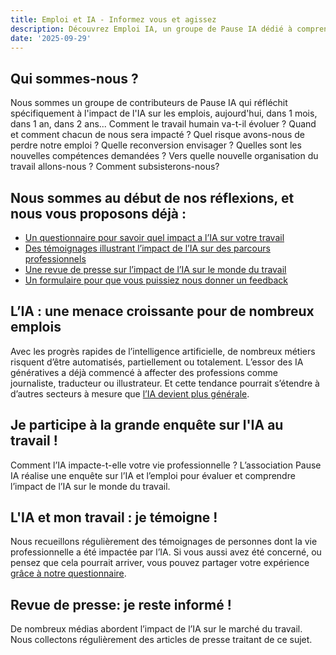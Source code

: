 ```yaml
---
title: Emploi et IA - Informez vous et agissez
description: Découvrez Emploi IA, un groupe de Pause IA dédié à comprendre l’impact de l’intelligence artificielle sur le travail et à préparer l’avenir.
date: '2025-09-29'
---
```


<script>
    import EmploiForm from '$components/EmploiForm.svelte'
    import TestimonialCarousel from '$components/TestimonialCarousel.svelte'
    import ArticleShowcase from '$components/ArticleShowcase.svelte'
    import EmploiAvisForm from '$components/EmploiAvisForm.svelte'

    
        let testimonials = [
    {
     //   name: 'Pascaline',
     //   age: 35, // 30-39 ans
        job: 'graphiste freelance',
        date: '2025-06-26',
        testimony:
            "Graphiste freelance, j'ai moins de clients depuis quelques mois. Certains projets sont annulés ou reportés. Mes compétences purement techniques (graphisme d'exécution) sont moins sollicitées et c'est davantage un travail de direction artistique et de réflexion holistique en UI/UX, du print au web qui est demandé par mes clients. La dimension globale, l'analyse des enjeux et des besoins de mes clients pour réaliser ou décliner une identité visuelle n'est pas encore maîtrisée par l'IA."
    },
    {
      //  name: 'Fanny',
      //  age: 35, // 30-39 ans
        job: 'ingénieure pédagogique multimédia',
        date: '2025-07-10',
        testimony:
            "Je scénarise et réalise des formations en ligne (elearning, serious games etc.). Aujourd'hui l'IA prend une grosse place dans le travail de rédaction, même si elle ne fait QUE me faire gagner du temps. Pour l'instant, personne ne semble vouloir déléguer cette tâche entièrement à l'IA, mais dès qu'elle sera plus performante, je crains que les entreprises construisent des formations automatiquement, sans intervention de pédagogues. Le résultat est assez terrible et pauvre en termes de contenus, de pédagogie et d'intérêt. Je crains pour l'avenir de la formation."
    },
    {
      //  name: 'Maïread',
      //  age: 55, // 50-59 ans
        job: 'traductrice indépendante',
        date: '2025-07-16',
        testimony:
            "Traductrice depuis 2017, mon CA a baissé depuis l'arrivée de ChatGPT, d'abord modérément pendant plus d'une année, mais depuis mi-2024, la situation n'est plus tenable, au point que je me suis décidée à rechercher du travail et à revenir à mon ancien métier. Entre les agences qui tirent les tarifs vers le bas et recourent majoritairement à la post-édition (activité peu lucrative et similaire au travail à la chaîne) et les clients directs qui pensent que l'IA est capable de faire aussi bien que les traducteurs pros, le métier a perdu tout son intérêt."
    },
    {
     //   name: 'Mandelle',
     //   age: 45, // 40-49 ans
        job: 'enseignante',
        date: '2025-07-17',
        testimony:
            "Je suis l'IA de façon plus serrée avec les élèves depuis 2022. L'impact sur les étudiants est que leur recherche n'est plus/moins personnelle et qu'ils font moins d'efforts. La formation que je dispense prépare à des métiers dont la plupart n'existeront plus dans 6 mois, 1 an et je m'interroge sur ce à quoi il faut former les jeunes aujourd'hui. On nous exhorte à utiliser l'IA afin de personnaliser notre enseignement pour suivre toujours plus d'élèves. Mais je n'ai pas envie de déléguer cela à une IA, c'est ce qui me plaît dans mon métier le rapport serré aux élèves. Je me sentirai dépossédée de mon travail et vivrai une perte de sens."
    },
    {
     //   name: 'Emmanuelle',
     //   age: 35, // 30-39 ans
        job: 'conceptrice-rédactrice',
        date: '2025-07-18',
        testimony:
            "Lors de la sortie de ChatGPT à large échelle en France, courant 2023, j'ai perdu mon job de conceptrice-rédactrice (plus aucun client direct ni agence de com' n'a fait appel à mes services, alors que j'étais relativement connue avec des clients fidèles dans mon périmètre d'action). Comme j'avais déjà une activité liée à la formation de formateurs, j'ai pu tuiler. Je trouve ces outils peut-être efficaces mais ça me laisse perplexe par rapport aux nombreux enjeux (cognitifs, environnementaux, sociaux, de data / cybersécurité, dépendance aux nouvelles techno) et j'avoue avoir peur de devenir les poulets de batterie."
    },
    {
     //   name: 'Adeline',
      //  age: 35, // 30-39 ans
        job: 'artisan couture et assistante de bureau',
        date: '2025-09-18',
        testimony:
            "Je travaille à la fois dans l'artisanat (couture) et à la fois avec des outils informatiques (assistanat de bureau). Jusqu'à présent je n'utilise pas ChatGPT car l'outil ne m'inspire pas confiance en termes de sécurité de l'humain et de son éco-système personnel. L'IA fait de grandes promesses d'un côté (innovation, gagner du temps) mais menace d'un autre (perte d'emplois, humains qui perdent leur savoir-faire). Comment trouver cet équilibre qui prend en compte tous les éco-systèmes et non pas uniquement ceux qui vont vite ?"
    }
];

    let articleShowcaseItems = [
        {
            category: 'Jeune',
            image: 'https://img.lemde.fr/2025/05/06/0/0/6000/4000/960/0/75/0/9858359_sirius-fs-upload-1-kwwx9kapl26a-1746525011926-000-33wp2uw.jpg',
            date: '2025-05-07',
            title: "Les premiers pas en entreprise entravés par l'IA",
            summary: "Il devient plus difficile d'entrer sur le marché du travail car les tâches d'habitude confiées aux débutants sont plus facilement confiées aux IA.",
            url: 'https://www.lemonde.fr/emploi/article/2025/05/07/les-premiers-pas-en-entreprise-entraves-par-l-ia_6603738_1698637.html'
        },
        {
            category: 'Jeune',
            image: 'https://www.developpez.net/forums/attachments/p666742d1/a/a/a',
            date: '2025-04-23',
            title: "Diplômés et désabusés à l'ère de l'IA",
            summary: "La génération Z estime que les diplômes universitaires ont été une perte de temps et d'argent tandis que l'IA s'infiltre de plus en plus en entreprise.",
            url: 'https://intelligence-artificielle.developpez.com/actu/371285/Diplomes-et-desabuses-a-l-ere-de-l-IA-la-generation-Z-estime-que-les-diplomes-universitaires-ont-ete-une-perte-de-temps-et-d-argent-tandis-que-l-IA-s-infiltre-de-plus-en-plus-en-entreprise/'
        },
        {
            category: 'Impact',
            image: 'https://www.viceversamag.com/wp-content/uploads/2024/07/Temoignage-Une-traductrice-freelance-perd-60-de-son-chiffre.jpg',
            date: '2024-07-20',
            title: "Une traductrice freelance perd 60% de son chiffre d'affaires",
            summary: "Virginie Maisonobe, traductrice indépendante, voit ses revenus chuter drastiquement alors que ses clients automatisent la traduction via l'IA.",
            url: 'https://www.viceversamag.com/temoignage-une-traductrice-freelance-perd-60-de-son-chiffre-daffaires-a-cause-de-lintelligence-artificielle/'
        },
        {
            category: 'Licenciement',
            image: 'https://www.lebigdata.fr/wp-content/uploads/2023/07/Emily-Hanley-1050x525.jpg.webp',
            date: '2023-07-21',
            title: "Une rédactrice publicitaire remplacée par ChatGPT",
            summary: "Emily Hanley, copywriter, raconte comment ses clients l'ont remplacée par ChatGPT et comment elle a dû se réorienter.",
            url: 'https://www.lebigdata.fr/emily-a-perdu-travail-a-cause-chatgpt'
        },
        {
            category: 'Licenciement',
            image: 'https://img.20mn.fr/Tm4fb8R2Sqejl4HFIlVpbyk/1444x920_cyberattaque-cybercriminalite-ordinateur-pirate-hacker',
            date: '2023-07-17',
            title: "Un patron licencie 90% de ses équipes pour une IA",
            summary: "Suumit Shah, dirigeant d'une entreprise tech en Inde, a licencié 90% de ses équipes pour un chatbot, créant la polémique.",
            url: 'https://www.20minutes.fr/economie/emploi/4045848-20230717-intelligence-artificielle-patron-licencie-presque-tous-salaries-remplacer-chatbot'
        },
        {
            category: 'Licenciement',
            image: 'https://image.jeuxvideo.com/medias/170185/1701854628-1392-photo-intelligence-artificielle-et-robot.jpg',
            date: '2023-12-07',
            title: "Des rédacteurs remplacés par ChatGPT témoignent",
            summary: "Plusieurs rédacteurs témoignent de leur remplacement par ChatGPT et de leur reconversion forcée.",
            url: 'https://www.jeuxvideo.com/news/1829824/j-ai-perdu-mon-emploi-a-cause-de-l-ia-ca-a-deja-commence-l-homme-commence-deja-a-etre-remplace-par-l-intelligence-artificielle-et-ces-licenciements-en-sont-la-preuve.htm'
        },
        {
            category: 'Impact',
            image: '/emploi-ia/article-placeholder.svg',
            date: '2024-06-12',
            title: "L'IA générative s'attaque aux métiers des cols blancs",
            summary: "Analyse des secteurs menacés comme le juridique, la communication, ou la relation client, avec des exemples concrets.",
            url: 'https://www.lemonde.fr/emploi/article/2024/06/12/l-ia-generative-s-attaque-aux-metiers-des-cols-blancs_6239046_1698637.html'
        },
        {
            category: 'Impact',
            image: '/emploi-ia/article-placeholder.svg',
            date: '2024-06-18',
            title: "Le FMI met en garde contre les effets de l'IA sur l'emploi",
            summary: "Le FMI estime que 60% des emplois dans les pays développés pourraient être impactés par l'IA, menaçant les classes moyennes.",
            url: 'https://www.lemonde.fr/economie/article/2024/06/18/intelligence-artificielle-des-chercheurs-du-fmi-mettent-en-garde-contre-les-effets-secondaires-de-l-innovation-popularisee-par-chatgpt-sur-l-emploi_6241051_3234.html'
        },
        {
            category: 'Impact',
            image: '/emploi-ia/article-placeholder.svg',
            date: '2023-11-08',
            title: "Une graphiste se sent dépossédée par l'IA",
            summary: "Catherine, graphiste freelance, partage sa crainte de voir son expertise remplacée par des IA génératives visuelles.",
            url: 'https://www.lemonde.fr/emploi/article/2023/11/08/l-intelligence-artificielle-cet-ogre-numerique-qui-angoisse-les-travailleurs_6198924_1698637.html'
        },
        {
            category: 'Impact',
            image: '/emploi-ia/article-placeholder.svg',
            date: '2024-08-28',
            title: "L'IA entraîne une perte d'autonomie chez les salariés",
            summary: "Témoignages de salariés qui décrivent une perte de sens, d'autonomie et de contrôle sur leur métier avec l'arrivée de l'IA.",
            url: 'https://www.lemonde.fr/emploi/article/2024/08/28/intelligence-artificielle-la-perte-d-autonomie-des-salaries-en-question_6297347_1698637.html'
        },
        {
            category: 'Licenciement',
            image: 'https://www.lejdd.fr/lmnr/f/webp/rcrop/1440,960,FFFFFF,forcey,center-middle/img/var/jdd/public/styles/paysage/public/media/image/2023/05/13/18/2023-05-02t204117z_1759658100_rc2y40akk5tj_rtrmadp_3_usa-artifical-intelligence-biden.jpg?VersionId=mnSJIPBqi05W3GWV8i.QDxT5dzH8eevi',
            date: '2023-05-15',
            title: "Un salarié sur deux redoute de perdre son emploi",
            summary: "Une étude révèle que près de 50% des actifs craignent un remplacement par l'intelligence artificielle.",
            url: 'https://www.lejdd.fr/economie/un-salarie-sur-deux-redoute-de-perdre-son-emploi-cause-de-lintelligence-artificielle-135738'
        },
        {
            category: 'Impact',
            image: 'https://assets-decodeurs.lemonde.fr/redacweb/INFOGRAPHIE_1324_ECO_CENTRES_APPEL/teleperformance@3x.png',
            date: '2024-03-29',
            title: "Teleperformance face au vertige de l'IA",
            summary: "Le leader mondial des centres d'appel perd 2/3 de sa valeur en Bourse et se réorganise face à la menace de l'IA.",
            url: 'https://www.lemonde.fr/economie/article/2024/03/29/teleperformance-geant-des-centres-d-appels-face-au-vertige-de-l-intelligence-artificielle_6224792_3234.html'
        },
        {
            category: 'Abus',
            image: 'https://danslesalgorithmes.net/wp-content/uploads/2024/12/Amelia-Wattenberger-6.png',
            date: '2024-12-10',
            title: "L'IA générative, nouvelle couche d'exploitation du travail",
            summary: "Sous prétexte de réduction des coûts et des délais, l'IA générative impacte l'organisation du travail, renforçant l'exploitation des travailleurs.",
            url: 'https://danslesalgorithmes.net/2024/12/10/lia-generative-nouvelle-couche-dexploitation-du-travail/'
        },
        {
            category: 'Abus',
            image: 'https://www.franceinfo.fr/pictures/3YpBpc7AwuVkerXrN7ttgLVUkYA/0x0:2656x1494/2656x1494/filters:format(avif):quality(50)/2024/04/08/ia-workers-light-66142553cd2f3768039156.jpg',
            date: '2024-04-09',
            title: "Le travail caché des petites mains de l'IA",
            summary: "Le travail des petites mains dans les pays pauvres alimente les quantités colossales de données nécessaires à l'intelligence artificielle.",
            url: 'https://www.franceinfo.fr/internet/intelligence-artificielle/ils-profitent-de-notre-pauvrete-derriere-le-boom-des-intelligences-artificielles-generatives-le-travail-cache-des-petites-mains-de-l-ia_6466742.html'
        },
        {
            category: 'Licenciement',
            image: '/emploi-ia/article-placeholder.svg',
            date: '2024-05-02',
            title: "La crise de l'emploi liée à l'IA est là, maintenant",
            summary: "Cette crise se manifeste par une érosion progressive des emplois créatifs et des services publics, orchestrée par des dirigeants qui utilisent le discours de l'efficacité.",
            url: 'https://www.bloodinthemachine.com/p/the-ai-jobs-crisis-is-here-now'
        },
        {
            category: 'Jeune',
            image: 'https://cdn.theatlantic.com/thumbor/cZs_VrZBf7AovnyKZe7mo2zQlow=/0x0:2160x2700/960x1200/media/img/2025/04/29/25_4_28_thompson_young_grads_final_vertical/original.jpg',
            date: '2025-04-15',
            title: "L'IA en compétition contre les jeunes diplômés",
            summary: "Quelque chose d'alarmant est en train de se produire sur le marché du travail : l'IA entre en compétition directe avec les nouveaux arrivants.",
            url: 'https://www.theatlantic.com/economy/archive/2025/04/job-market-youth/682641/'
        },
        {
            category: 'Évolution',
            image: '/emploi-ia/article-placeholder.svg',
            date: '2024-10-01',
            title: "Adaptation sociétale à l'automatisation par l'IA",
            summary: "Un cadre académique pour analyser les stratégies d'adaptation face à l'automatisation massive du travail par l'IA.",
            url: 'https://drive.google.com/file/d/1uDd5NlrSHTIrxlkq0VeIXmVGMOlPfrK3/view?usp=sharing'
        },
        {
            category: 'Licenciement',
            image: 'https://qz.com/cdn-cgi/image/width=1920,quality=85,format=auto/https://assets.qz.com/media/837322b9991c5dfedcadaec14b14d5ab.jpg',
            date: '2025-05-27',
            title: "L'ère des licenciements liés à l'IA a commencé",
            summary: "L'automatisation affecte de plus en plus d'emplois : SecOps, développeurs, rédacteurs, communicants, webdesigners. Des personnes touchées témoignent.",
            url: 'https://qz.com/ai-layoffs-jobs-microsoft-walmart-tech-workers-1851782194'
        },
        {
            category: 'Licenciement',
            image: 'https://letemps-17455.kxcdn.com/photos/3bd2ad24-daee-4b1c-a4a7-26b5eab38644/small',
            date: '2025-06-01',
            title: "L'IA va-t-elle massacrer nos emplois par millions ?",
            summary: "Une analyse approfondie des prévisions sur l'impact de l'intelligence artificielle sur le marché du travail mondial.",
            url: 'https://www.letemps.ch/opinions/chroniques/l-intelligence-artificielle-va-t-elle-massacrer-nos-emplois-par-millions'
        },
        {
            category: 'Licenciement',
            image: 'https://images.radio-canada.ca/q_auto,w_1200/v1/ici-info/16x9/bureau-fonctionnaire-federal-generique-2.jpg',
            date: '2025-03-20',
            title: "Plus de 300 postes abolis au Bureau de la traduction",
            summary: "Le Bureau de la traduction du Canada supprime plus de 300 postes dans un contexte d'automatisation croissante.",
            url: 'https://ici.radio-canada.ca/nouvelle/2149145/suppression-emplois-bureau-traduction-canada'
        },
        {
            category: 'Licenciement',
            image: 'https://images.axios.com/lLWkC4EQA_CSL3FKHRyQXqEyE74=/0x0:1920x1080/1920x1080/2025/05/27/1748366430737.jpg?w=1920',
            date: '2025-05-28',
            title: "Derrière le rideau : un bain de sang en col blanc",
            summary: "Une enquête révèle l'ampleur des suppressions d'emplois qualifiés liées à l'adoption de l'IA dans les entreprises.",
            url: 'https://www.axios.com/2025/05/28/ai-jobs-white-collar-unemployment-anthropic'
        },
        {
            category: 'Impact',
            image: 'https://www.radiofrance.fr/pikapi/images/f9243c93-b270-4eeb-b479-01f043702a38/1200x680',
            date: '2025-06-11',
            title: "L'IA promet-elle un cataclysme pour l'emploi ?",
            summary: "Un débat approfondi sur les promesses et menaces de l'intelligence artificielle pour l'avenir du travail.",
            url: 'https://www.radiofrance.fr/franceculture/podcasts/questions-du-soir-le-debat/l-ia-promet-elle-un-cataclysme-pour-l-emploi-6597497'
        }
    ];
    
    // Sort testimonials by date descending (most recent first)
    testimonials.sort((a, b) => new Date(b.date) - new Date(a.date));

    // Sort articleShowcaseItems by date descending
    articleShowcaseItems.sort((a, b) => new Date(b.date) - new Date(a.date));

    // Set default image for articleShowcaseItems if undefined
    articleShowcaseItems = articleShowcaseItems.map(item => ({
        ...item,
        image: item.image || '/emploi-ia/article-placeholder.svg'
    }));
    
</script>

## Qui sommes-nous ?

Nous sommes un groupe de contributeurs de Pause IA qui réfléchit spécifiquement à l'impact de l'IA sur les emplois, aujourd'hui, dans 1 mois, dans 1 an, dans 2 ans... Comment le travail humain va-t-il évoluer ? Quand et comment chacun de nous sera impacté ? Quel risque avons-nous de perdre notre emploi ? Quelle reconversion envisager ? Quelles sont les nouvelles compétences demandées ? Vers quelle nouvelle organisation du travail allons-nous ? Comment subsisterons-nous?

## Nous sommes au début de nos réflexions, et nous vous proposons déjà :

- [Un questionnaire pour savoir quel impact a l’IA sur votre travail](#enquete)
- [Des témoignages illustrant l’impact de l’IA sur des parcours professionnels](#temoignage)
- [Une revue de presse sur l’impact de l’IA sur le monde du travail](#revue)
- [Un formulaire pour que vous puissiez nous donner un feedback](#avis-form)

## L’IA : une menace croissante pour de nombreux emplois

Avec les progrès rapides de l’intelligence artificielle, de nombreux métiers risquent d’être automatisés, partiellement ou totalement. L’essor des IA génératives a déjà commencé à affecter des professions comme journaliste, traducteur ou illustrateur. Et cette tendance pourrait s’étendre à d’autres secteurs à mesure que [l’IA devient plus générale](https://fr.wikipedia.org/wiki/Intelligence_artificielle_g%C3%A9n%C3%A9rale).

<h2 id="enquete"> Je participe à la grande enquête sur l'IA au travail ! </h2>

Comment l’IA impacte-t-elle votre vie professionnelle ? L’association Pause IA réalise une enquête sur l’IA et l’emploi pour évaluer et comprendre l’impact de l’IA sur le monde du travail.

<EmploiForm/>

<h2 id="temoignage"> L'IA et mon travail : je témoigne ! </h2>

Nous recueillons régulièrement des témoignages de personnes dont la vie professionnelle a été impactée par l’IA.
Si vous aussi avez été concerné, ou pensez que cela pourrait arriver, vous pouvez partager votre expérience [grâce à notre questionnaire](https://framaforms.org/enquete-2025-ia-et-emploi-1750943896).

<TestimonialCarousel testimonials={testimonials} />

<h2 id="revue"> Revue de presse: je reste informé ! </h2>

De nombreux médias abordent l’impact de l’IA sur le marché du travail.
Nous collectons régulièrement des articles de presse traitant de ce sujet.

<ArticleShowcase articles={articleShowcaseItems} />

<EmploiAvisForm />
